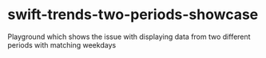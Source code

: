 # swift-trends-two-periods-showcase
Playground which shows the issue with displaying data from two different periods with matching weekdays
